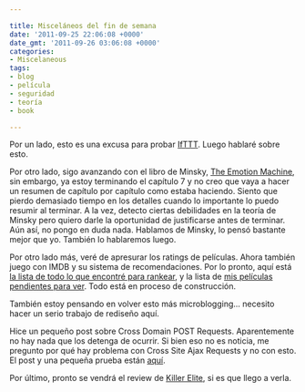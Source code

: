 ```yaml
---

title: Misceláneos del fin de semana
date: '2011-09-25 22:06:08 +0000'
date_gmt: '2011-09-26 03:06:08 +0000'
categories:
- Miscelaneous
tags:
- blog
- película
- seguridad
- teoría
- book

---
```


Por un lado, esto es una excusa para probar [IfTTT](http://ifttt.com/). Luego hablaré sobre esto.

Por otro lado, sigo avanzando con el libro de Minsky, [The Emotion Machine](https://blog.alphasmanifesto.com/?s=emotion+machine), sin embargo, ya estoy terminando el capítulo 7 y no creo que vaya a hacer un resumen de capítulo por capítulo como estaba haciendo. Siento que pierdo demasiado tiempo en los detalles cuando lo importante lo puedo resumir al terminar. A la vez, detecto ciertas debilidades en la teoría de Minsky pero quiero darle la oportunidad de justificarse antes de terminar. Aún así, no pongo en duda nada. Hablamos de Minsky, lo pensó bastante mejor que yo. También lo hablaremos luego.

Por otro lado más, veré de apresurar los ratings de películas. Ahora también juego con IMDB y su sistema de recomendaciones. Por lo pronto, aquí está [la lista de todo lo que encontré para rankear](http://www.imdb.com/user/ur28289694/ratings), y la lista de [mis películas pendientes para ver](http://www.imdb.com/user/ur28289694/watchlist). Todo está en proceso de construcción.

También estoy pensando en volver esto más microblogging... necesito hacer un serio trabajo de rediseño aquí.

Hice un pequeño post sobre Cross Domain POST Requests. Aparentemente no hay nada que los detenga de ocurrir. Si bien eso no es noticia, me pregunto por qué hay problema con Cross Site Ajax Requests y no con esto. El post y una pequeña prueba están [aquí](http://automatumvitae.com/2011/09/25/cross-domain-post-without-security/).

Por último, pronto se vendrá el review de [Killer Elite](http://www.imdb.com/title/tt1448755/), si es que llego a verla.
